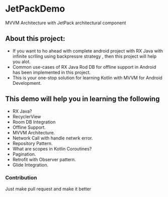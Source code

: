 # JetPackDemo
MVVM Architecture with JetPack architectural component

## About this project: 
* If you want to ho ahead with complete android project with RX Java with infinite scrlling using backpressre strategy  , then this project will help you alot.
* Common use-cases of RX Java Rod DB for offline support in Android has been implemented in this project.
* This is your one-stop solution for learning Kotlin with MVVM for Android Development.


## This demo will help you in learning the following
* RX Java?
* RecyclerView
* Room DB Integration
* Offline Support.
* MVVM Architecture.
* Network Call with handle netwrk error.
* Repository Pattern.
* What are scopes in Kotlin Coroutines?
* Pagination.
* Retrofit with Observer pattern.
* Glide Integration.

    


### Contribution
Just make pull request and make it better


